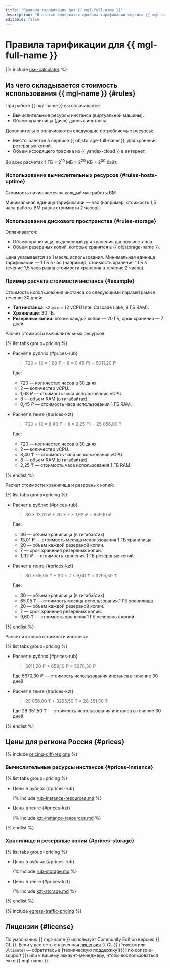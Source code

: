 ```yaml
---
title: "Правила тарификации для {{ mgl-full-name }}"
description: "В статье содержатся правила тарификации сервиса {{ mgl-name }}."
editable: false
---
```


# Правила тарификации для {{ mgl-full-name }}



{% include [use-calculator](../_includes/pricing/use-calculator.md) %}

## Из чего складывается стоимость использования {{ mgl-name }} {#rules}

При работе {{ mgl-name }} вы оплачиваете:
* Вычислительные ресурсы инстанса (виртуальной машины).
* Объем хранилища (диск) данных инстанса.

Дополнительно оплачиваются следующие потребляемые ресурсы:
* Место, занятое в сервисе {{ objstorage-full-name }}, для хранения резервных копий.
* Объем исходящего трафика из {{ yandex-cloud }} в интернет.

Во всех расчетах 1 ГБ = 2<sup>10</sup> МБ = 2<sup>20</sup> КБ = 2<sup>30</sup> байт.

### Использование вычислительных ресурсов {#rules-hosts-uptime}

Стоимость начисляется за каждый час работы ВМ.

Минимальная единица тарификации — час (например, стоимость 1,5 часа работы ВМ равна стоимости 2 часов).

### Использование дискового пространства {#rules-storage}

Оплачивается:
* Объем хранилища, выделенный для хранения данных инстанса.
* Объем резервных копий, которые хранятся в {{ objstorage-name }}.

Цена указывается за 1 месяц использования. Минимальная единица тарификации — 1 ГБ в час (например, стоимость хранения 1 ГБ в течение 1,5 часа равна стоимости хранения в течение 2 часов).

### Пример расчета стоимости инстанса {#example}

Стоимость использования инстанса со следующими параметрами в течение 30 дней:

* **Тип инстанса**: `s2.micro` (2 vCPU Intel Cascade Lake, 8 ГБ RAM).
* **Хранилище**: 30 ГБ.
* **Резервные копии**: объем каждой копии — 20 ГБ, срок хранения — 7 дней.

Расчет стоимости вычислительных ресурсов:


{% list tabs group=pricing %}

- Расчет в рублях {#prices-rub}

  > 720 × (2 × 1,68&nbsp;₽ + 8 × 0,45&nbsp;₽) = 5011,20&nbsp;₽
  
  Где:

  * 720 — количество часов в 30 днях.
  * 2 — количество vCPU.
  * 1,68&nbsp;₽ — стоимость часа использования vCPU.
  * 8 — объем RAM (в гигабайтах).
  * 0,45&nbsp;₽ — стоимость часа использования 1 ГБ RAM.

- Расчет в тенге {#prices-kzt}

  > 720 × (2 × 8,40&nbsp;₸ + 8 × 2,25&nbsp;₸) = 25&nbsp;056,00&nbsp;₸

  Где:

  * 720 — количество часов в 30 днях.
  * 2 — количество vCPU.
  * 8,40&nbsp;₸ — стоимость часа использования vCPU.
  * 8 — объем RAM (в гигабайтах).
  * 2,25&nbsp;₸ — стоимость часа использования 1 ГБ RAM.

{% endlist %}



Расчет стоимости хранилища и резервных копий:


{% list tabs group=pricing %}

- Расчет в рублях {#prices-rub}

  > 30 × 13,01&nbsp;₽ + 20 × 7 × 1,92&nbsp;₽ = 659,10&nbsp;₽

  Где:

  * 30 — объем хранилища (в гигабайтах).
  * 13,01&nbsp;₽ — стоимость месяца использования 1 ГБ хранилища.
  * 20 — объем каждой резервной копии.
  * 7 — срок хранения резервных копий.
  * 1,92&nbsp;₽ — стоимость хранения 1 ГБ резервных копий.

- Расчет в тенге {#prices-kzt}

  > 30 × 65,05&nbsp;₸ + 20 × 7 × 9,60&nbsp;₸ = 3295,50&nbsp;₸

  Где:

  * 30 — объем хранилища (в гигабайтах).
  * 65,05&nbsp;₸ — стоимость месяца использования 1 ГБ хранилища.
  * 20 — объем каждой резервной копии.
  * 7 — срок хранения резервных копий.
  * 9,60&nbsp;₸ — стоимость хранения 1 ГБ резервных копий.

{% endlist %}



Расчет итоговой стоимости инстанса:


{% list tabs group=pricing %}

- Расчет в рублях {#prices-rub}

  > 5011,20&nbsp;₽ + 659,10&nbsp;₽ = 5670,30&nbsp;₽

  Где 5670,30&nbsp;₽ — стоимость использования инстанса в течение 30 дней.

- Расчет в тенге {#prices-kzt}

  > 25&nbsp;056,00&nbsp;₸ + 3295,50&nbsp;₸ = 28&nbsp;351,50&nbsp;₸

  Где 28&nbsp;351,50&nbsp;₸ — стоимость использования инстанса в течение 30 дней.

{% endlist %}



## Цены для региона Россия {#prices}


{% include [pricing-diff-regions](../_includes/pricing-diff-regions.md) %}


### Вычислительные ресурсы инстансов {#prices-instance}


{% list tabs group=pricing %}

- Цены в рублях {#prices-rub}

  {% include [rub-instance-resources.md](../_pricing/managed-gitlab/rub-instance-resources.md) %}

- Цены в тенге {#prices-kzt}

  {% include [kzt-instance-resources.md](../_pricing/managed-gitlab/kzt-instance-resources.md) %}

{% endlist %}



### Хранилище и резервные копии {#prices-storage}


{% list tabs group=pricing %}

- Цены в рублях {#prices-rub}

  {% include [rub-storage.md](../_pricing/managed-gitlab/rub-storage.md) %}

- Цены в тенге {#prices-kzt}

  {% include [kzt-storage.md](../_pricing/managed-gitlab/kzt-storage.md) %}

{% endlist %}



{% include [egress-traffic-pricing](../_includes/egress-traffic-pricing.md) %}

## Лицензии {#license}

По умолчанию {{ mgl-name }} использует Community Edition версию {{ GL }}. Если у вас есть оплаченная [лицензия](https://about.gitlab.com/pricing/) {{ GL }} (`Premium` или `Ultimate`) — обратитесь в [техническую поддержку]({{ link-console-support }}) или к вашему аккаунт-менеджеру, чтобы воспользоваться ею в {{ mgl-name }}.
